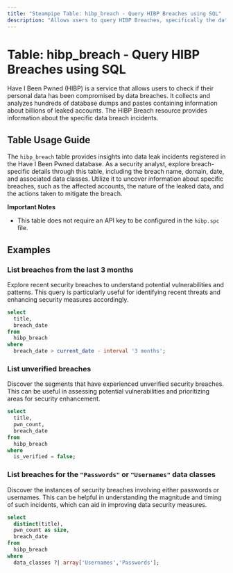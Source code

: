 ```yaml
---
title: "Steampipe Table: hibp_breach - Query HIBP Breaches using SQL"
description: "Allows users to query HIBP Breaches, specifically the data about breaches registered in the Have I Been Pwned database, providing insights into data leak incidents and potential vulnerabilities."
---
```


# Table: hibp_breach - Query HIBP Breaches using SQL

Have I Been Pwned (HIBP) is a service that allows users to check if their personal data has been compromised by data breaches. It collects and analyzes hundreds of database dumps and pastes containing information about billions of leaked accounts. The HIBP Breach resource provides information about the specific data breach incidents.

## Table Usage Guide

The `hibp_breach` table provides insights into data leak incidents registered in the Have I Been Pwned database. As a security analyst, explore breach-specific details through this table, including the breach name, domain, date, and associated data classes. Utilize it to uncover information about specific breaches, such as the affected accounts, the nature of the leaked data, and the actions taken to mitigate the breach.

**Important Notes**
- This table does not require an API key to be configured in the `hibp.spc` file.

## Examples

### List breaches from the last 3 months
Explore recent security breaches to understand potential vulnerabilities and patterns. This query is particularly useful for identifying recent threats and enhancing security measures accordingly.

```sql
select
  title,
  breach_date
from
  hibp_breach
where
  breach_date > current_date - interval '3 months';
```

### List unverified breaches
Discover the segments that have experienced unverified security breaches. This can be useful in assessing potential vulnerabilities and prioritizing areas for security enhancement.

```sql
select
  title,
  pwn_count,
  breach_date
from
  hibp_breach
where
  is_verified = false;
```

### List breaches for the `"Passwords"` or `"Usernames"` data classes
Discover the instances of security breaches involving either passwords or usernames. This can be helpful in understanding the magnitude and timing of such incidents, which can aid in improving data security measures.

```sql
select
  distinct(title),
  pwn_count as size,
  breach_date
from
  hibp_breach
where
  data_classes ?| array['Usernames','Passwords'];
```